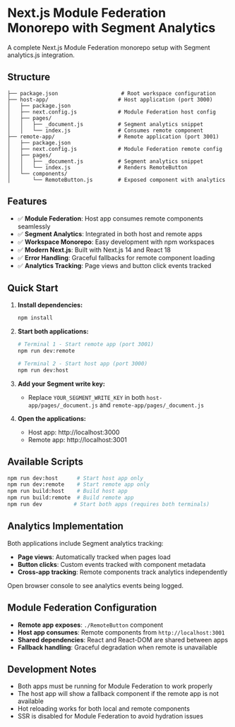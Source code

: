 # Next.js Module Federation Monorepo with Segment Analytics

A complete Next.js Module Federation monorepo setup with Segment analytics.js integration.

## Structure

```
├── package.json                    # Root workspace configuration
├── host-app/                      # Host application (port 3000)
│   ├── package.json               
│   ├── next.config.js             # Module Federation host config
│   ├── pages/
│   │   ├── _document.js           # Segment analytics snippet
│   │   └── index.js               # Consumes remote component
├── remote-app/                    # Remote application (port 3001)
│   ├── package.json               
│   ├── next.config.js             # Module Federation remote config
│   ├── pages/
│   │   ├── _document.js           # Segment analytics snippet
│   │   └── index.js               # Renders RemoteButton
│   └── components/
│       └── RemoteButton.js        # Exposed component with analytics
```

## Features

- ✅ **Module Federation**: Host app consumes remote components seamlessly
- ✅ **Segment Analytics**: Integrated in both host and remote apps
- ✅ **Workspace Monorepo**: Easy development with npm workspaces
- ✅ **Modern Next.js**: Built with Next.js 14 and React 18
- ✅ **Error Handling**: Graceful fallbacks for remote component loading
- ✅ **Analytics Tracking**: Page views and button click events tracked

## Quick Start

1. **Install dependencies:**
   ```bash
   npm install
   ```

2. **Start both applications:**
   ```bash
   # Terminal 1 - Start remote app (port 3001)
   npm run dev:remote
   
   # Terminal 2 - Start host app (port 3000)
   npm run dev:host
   ```

3. **Add your Segment write key:**
   - Replace `YOUR_SEGMENT_WRITE_KEY` in both `host-app/pages/_document.js` and `remote-app/pages/_document.js`

4. **Open the applications:**
   - Host app: http://localhost:3000
   - Remote app: http://localhost:3001

## Available Scripts

```bash
npm run dev:host      # Start host app only
npm run dev:remote    # Start remote app only
npm run build:host    # Build host app
npm run build:remote  # Build remote app
npm run dev          # Start both apps (requires both terminals)
```

## Analytics Implementation

Both applications include Segment analytics tracking:

- **Page views**: Automatically tracked when pages load
- **Button clicks**: Custom events tracked with component metadata
- **Cross-app tracking**: Remote components track analytics independently

Open browser console to see analytics events being logged.

## Module Federation Configuration

- **Remote app exposes**: `./RemoteButton` component
- **Host app consumes**: Remote components from `http://localhost:3001`
- **Shared dependencies**: React and React-DOM are shared between apps
- **Fallback handling**: Graceful degradation when remote is unavailable

## Development Notes

- Both apps must be running for Module Federation to work properly
- The host app will show a fallback component if the remote app is not available
- Hot reloading works for both local and remote components
- SSR is disabled for Module Federation to avoid hydration issues
